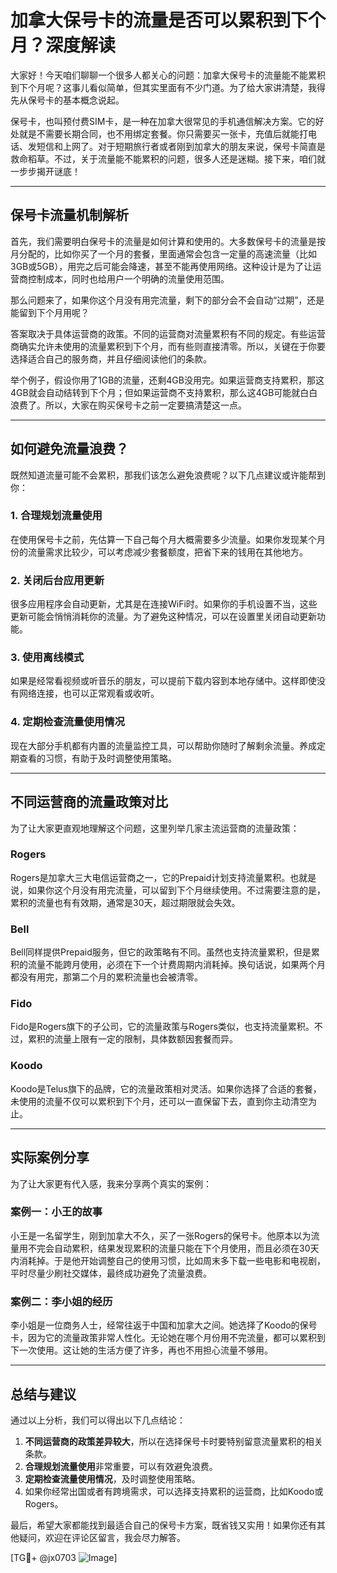 # 加拿大保号卡的流量是否可以累积到下个月？深度解读

大家好！今天咱们聊聊一个很多人都关心的问题：加拿大保号卡的流量能不能累积到下个月呢？这事儿看似简单，但其实里面有不少门道。为了给大家讲清楚，我得先从保号卡的基本概念说起。

保号卡，也叫预付费SIM卡，是一种在加拿大很常见的手机通信解决方案。它的好处就是不需要长期合同，也不用绑定套餐。你只需要买一张卡，充值后就能打电话、发短信和上网了。对于短期旅行者或者刚到加拿大的朋友来说，保号卡简直是救命稻草。不过，关于流量能不能累积的问题，很多人还是迷糊。接下来，咱们就一步步揭开谜底！

---

## 保号卡流量机制解析

首先，我们需要明白保号卡的流量是如何计算和使用的。大多数保号卡的流量是按月分配的，比如你买了一个月的套餐，里面通常会包含一定量的高速流量（比如3GB或5GB），用完之后可能会降速，甚至不能再使用网络。这种设计是为了让运营商控制成本，同时也给用户一个明确的流量使用范围。

那么问题来了，如果你这个月没有用完流量，剩下的部分会不会自动“过期”，还是能留到下个月用呢？

答案取决于具体运营商的政策。不同的运营商对流量累积有不同的规定。有些运营商确实允许未使用的流量累积到下个月，而有些则直接清零。所以，关键在于你要选择适合自己的服务商，并且仔细阅读他们的条款。

举个例子，假设你用了1GB的流量，还剩4GB没用完。如果运营商支持累积，那这4GB就会自动结转到下个月；但如果运营商不支持累积，那么这4GB可能就白白浪费了。所以，大家在购买保号卡之前一定要搞清楚这一点。

---

## 如何避免流量浪费？

既然知道流量可能不会累积，那我们该怎么避免浪费呢？以下几点建议或许能帮到你：

### 1. 合理规划流量使用
在使用保号卡之前，先估算一下自己每个月大概需要多少流量。如果你发现某个月份的流量需求比较少，可以考虑减少套餐额度，把省下来的钱用在其他地方。

### 2. 关闭后台应用更新
很多应用程序会自动更新，尤其是在连接WiFi时。如果你的手机设置不当，这些更新可能会悄悄消耗你的流量。为了避免这种情况，可以在设置里关闭自动更新功能。

### 3. 使用离线模式
如果是经常看视频或听音乐的朋友，可以提前下载内容到本地存储中。这样即使没有网络连接，也可以正常观看或收听。

### 4. 定期检查流量使用情况
现在大部分手机都有内置的流量监控工具，可以帮助你随时了解剩余流量。养成定期查看的习惯，有助于及时调整使用策略。

---

## 不同运营商的流量政策对比

为了让大家更直观地理解这个问题，这里列举几家主流运营商的流量政策：

### Rogers
Rogers是加拿大三大电信运营商之一，它的Prepaid计划支持流量累积。也就是说，如果你这个月没有用完流量，可以留到下个月继续使用。不过需要注意的是，累积的流量也有有效期，通常是30天，超过期限就会失效。

### Bell
Bell同样提供Prepaid服务，但它的政策略有不同。虽然也支持流量累积，但是累积的流量不能跨月使用，必须在下一个计费周期内消耗掉。换句话说，如果两个月都没有用完，那第二个月的累积流量也会被清零。

### Fido
Fido是Rogers旗下的子公司，它的流量政策与Rogers类似，也支持流量累积。不过，累积的流量上限有一定的限制，具体数额因套餐而异。

### Koodo
Koodo是Telus旗下的品牌，它的流量政策相对灵活。如果你选择了合适的套餐，未使用的流量不仅可以累积到下个月，还可以一直保留下去，直到你主动清空为止。

---

## 实际案例分享

为了让大家更有代入感，我来分享两个真实的案例：

### 案例一：小王的故事
小王是一名留学生，刚到加拿大不久，买了一张Rogers的保号卡。他原本以为流量用不完会自动累积，结果发现累积的流量只能在下个月使用，而且必须在30天内消耗掉。于是他开始调整自己的使用习惯，比如周末多下载一些电影和电视剧，平时尽量少刷社交媒体，最终成功避免了流量浪费。

### 案例二：李小姐的经历
李小姐是一位商务人士，经常往返于中国和加拿大之间。她选择了Koodo的保号卡，因为它的流量政策非常人性化。无论她在哪个月份用不完流量，都可以累积到下一次使用。这让她的生活方便了许多，再也不用担心流量不够用。

---

## 总结与建议

通过以上分析，我们可以得出以下几点结论：

1. **不同运营商的政策差异较大**，所以在选择保号卡时要特别留意流量累积的相关条款。
2. **合理规划流量使用**非常重要，可以有效避免浪费。
3. **定期检查流量使用情况**，及时调整使用策略。
4. 如果你经常出国或者有跨境需求，可以选择支持累积的运营商，比如Koodo或Rogers。

最后，希望大家都能找到最适合自己的保号卡方案，既省钱又实用！如果你还有其他疑问，欢迎在评论区留言，我会尽力解答。

[TG💪+ @jx0703 ![Image](https://github.com/user-attachments/assets/dbca1d08-cadb-493c-b0ec-ad6f7a83f270)]